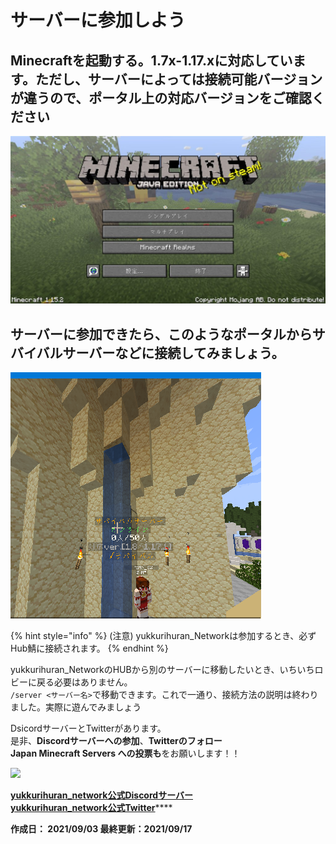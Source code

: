 # サーバーに参加しよう

## Minecraftを起動する。1.7x-1.17.xに対応しています。ただし、サーバーによっては接続可能バージョンが違うので、ポータル上の対応バージョンをご確認ください

![](.gitbook/assets/image%20%283%29%20%282%29.png)

## サーバーに参加できたら、このようなポータルからサバイバルサーバーなどに接続してみましょう。

![](.gitbook/assets/image%20%281%29%20%281%29.png)

{% hint style="info" %}
\(注意\) yukkurihuran\_Networkは参加するとき、必ずHub鯖に接続されます。
{% endhint %}

yukkurihuran\_NetworkのHUBから別のサーバーに移動したいとき、いちいちロビーに戻る必要はありません。  
`/server <サーバー名>`で移動できます。これで一通り、接続方法の説明は終わりました。実際に遊んでみましょう

DsicordサーバーとTwitterがあります。  
是非、**Discordサーバーへの参加**、**Twitterのフォロー  
Japan Minecraft Servers への投票も**をお願いします！！

[![](https://minecraft.jp/servers/mc.yuhunet.ml/banner/5/560x95.png)](https://minecraft.jp/servers/mc.yuhunet.ml)

[**yukkurihuran\_network公式Discordサーバー**](https://discord.com/invite/Q9gztwkkS8)  
[**yukkurihuran\_network公式Twitter**](https://twitter.com/yuhurannetwork)\*\*\*\*

**作成日： 2021/09/03 最終更新：2021/09/17**

